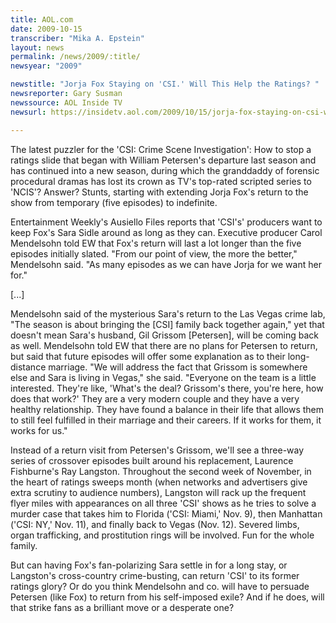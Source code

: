 ```yaml
---
title: AOL.com
date: 2009-10-15
transcriber: "Mika A. Epstein"
layout: news
permalink: /news/2009/:title/
newsyear: "2009"

newstitle: "Jorja Fox Staying on 'CSI.' Will This Help the Ratings? "
newsreporter: Gary Susman
newssource: AOL Inside TV
newsurl: https://insidetv.aol.com/2009/10/15/jorja-fox-staying-on-csi-will-this-help-the-ratings/

---
```


The latest puzzler for the 'CSI: Crime Scene Investigation': How to stop a ratings slide that began with William Petersen's departure last season and has continued into a new season, during which the granddaddy of forensic procedural dramas has lost its crown as TV's top-rated scripted series to 'NCIS'? Answer? Stunts, starting with extending Jorja Fox's return to the show from temporary (five episodes) to indefinite.

Entertainment Weekly's Ausiello Files reports that 'CSI's' producers want to keep Fox's Sara Sidle around as long as they can. Executive producer Carol Mendelsohn told EW that Fox's return will last a lot longer than the five episodes initially slated. "From our point of view, the more the better," Mendelsohn said. "As many episodes as we can have Jorja for we want her for."

[...]

Mendelsohn said of the mysterious Sara's return to the Las Vegas crime lab, "The season is about bringing the [CSI] family back together again," yet that doesn't mean Sara's husband, Gil Grissom [Petersen], will be coming back as well. Mendelsohn told EW that there are no plans for Petersen to return, but said that future episodes will offer some explanation as to their long-distance marriage. "We will address the fact that Grissom is somewhere else and Sara is living in Vegas," she said. "Everyone on the team is a little interested. They're like, 'What's the deal? Grissom's there, you're here, how does that work?' They are a very modern couple and they have a very healthy relationship. They have found a balance in their life that allows them to still feel fulfilled in their marriage and their careers. If it works for them, it works for us."

Instead of a return visit from Petersen's Grissom, we'll see a three-way series of crossover episodes built around his replacement, Laurence Fishburne's Ray Langston. Throughout the second week of November, in the heart of ratings sweeps month (when networks and advertisers give extra scrutiny to audience numbers), Langston will rack up the frequent flyer miles with appearances on all three 'CSI' shows as he tries to solve a murder case that takes him to Florida ('CSI: Miami,' Nov. 9), then Manhattan ('CSI: NY,' Nov. 11), and finally back to Vegas (Nov. 12). Severed limbs, organ trafficking, and prostitution rings will be involved. Fun for the whole family.

But can having Fox's fan-polarizing Sara settle in for a long stay, or Langston's cross-country crime-busting, can return 'CSI' to its former ratings glory? Or do you think Mendelsohn and co. will have to persuade Petersen (like Fox) to return from his self-imposed exile? And if he does, will that strike fans as a brilliant move or a desperate one?

